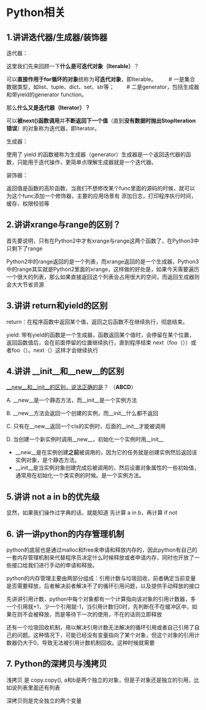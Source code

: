 # Python相关

## 1.讲讲迭代器/生成器/装饰器

迭代器：

这里我们先来回顾一下**什么是可迭代对象（Iterable）**？

可以**直接作用于for循环的对象**统称为**可迭代对象**，即Iterable。 　　\# 一是集合数据类型，如list、tuple、dict、set、str等； 　　\# 二是generator，包括生成器和带yield的generator function。

那么**什么又是迭代器（Iterator）？**

可以**被next\(\)函数调用**并**不断返回下一个值**（直到**没有数据时抛出StopIteration错误**）的对象称为迭代器，即Iterator。

生成器：

使用了 yield 的函数被称为生成器（generator）生成器是一个返回迭代器的函数，只能用于迭代操作，更简单点理解生成器就是一个迭代器。

装饰器：

返回值是函数的高阶函数，当我们不想修改某个func里面的源码的时候，就可以为这个func添加一个修饰器，主要的应用场景有 添加日志，打印程序执行时间，缓存，权限校验等

## 2.讲讲xrange与range的区别？

首先要说明，只有在Python2中才有xrange与range这两个函数了，在Python3中只剩下了range

Python2中的range返回的是一个列表，而xrange返回的是一个生成器，Python3中的range其实就是Python2里面的xrange，这样做的好处是，如果今天需要遍历一个很大的列表，那么如果直接返回这个列表会占用很大的空间，而返回生成器则会大大节省资源

## 3.讲讲 return和yield的区别

return：在程序函数中返回某个值，返回之后函数不在继续执行，彻底结束。

yield: 带有yield的函数是一个生成器，函数返回某个值时，会停留在某个位置，返回函数值后，会在前面停留的位置继续执行，直到程序结束 next（foo（））或者foo（）。next（）这样才会继续执行

## 4.讲讲 \_\_init\_\_和\_\_new\_\_的区别

[\_\_new\_\_和\_\_init\_\_的区别，说法正确的是](https://www.nowcoder.com/profile/701230/myFollowings/detail/5726157)？ （**ABCD**）

A. \_\_new\_\_是一个静态方法，而\_\_init\_\_是一个实例方法

B. \_\_new\_\_方法会返回一个创建的实例，而\_\_init\_\_什么都不返回

C. 只有在\_\_new\_\_返回一个cls的实例时，后面的\_\_init\_\_才能被调用

D. 当创建一个新实例时调用\_\_new\_\_，初始化一个实例时用\_\_init\_\_



* \_\_new\_\_是在实例创建**之前**被调用的，因为它的任务就是创建实例然后返回该实例对象，是个静态方法。
* \_\_init\_\_是当实例对象创建完成后被调用的，然后设置对象属性的一些初始值，通常用在初始化一个类实例的时候。是一个实例方法。

## 5.讲讲 not a in b的优先级

显然，如果我们操作过字典的话，就能知道 先计算 a in b，再计算 if not 

## 6. 讲一讲python的内存管理机制

python的底层也是通过malloc和free来申请和释放内存的，因此python有自己的一套内存管理机制来代替程序员决定什么时候释放或者申请内存，同时也开放了一些接口给我们进行手动的申请和释放。

python的内存管理主要由两部分组成：引用计数与垃圾回收，前者确定当前变量是否需要释放，后者解决前者解决不了的循环引用问题，以及提供手动释放的接口

先讲讲引用计数，python中每个对象都有一个计算指向该对象的引用计数器，多一个引用就+1，少一个引用就-1，当引用计数归0时，先判断在不在缓冲区中，如果在则不会被释放，而是等待下一次的使用，不在的话则立即释放

还有一个垃圾回收机制，用以解决引用计数无法解决的循环引用或者自己引用了自己的问题。这种情况下，可能已经没有变量指向了某个对象，但这个对象的引用计数器仍大于0，导致无法被引用计数机制回收。这种时候就需要

## 7. Python的深拷贝与浅拷贝

浅拷贝 是 copy.copy\(\), a和b是两个独立的对象，但是子对象还是独立的引用，比如说列表里面还有列表

深拷贝则是完全独立的两个变量



